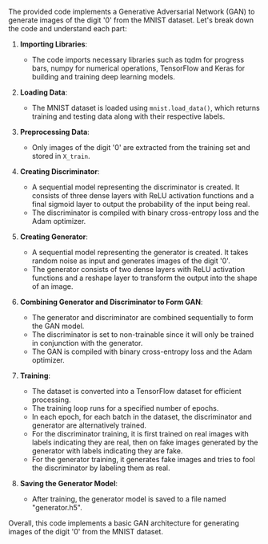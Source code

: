 The provided code implements a Generative Adversarial Network (GAN) to generate images of the digit '0' from the MNIST dataset. Let's break down the code and understand each part:

1. **Importing Libraries**:
   - The code imports necessary libraries such as tqdm for progress bars, numpy for numerical operations, TensorFlow and Keras for building and training deep learning models.

2. **Loading Data**:
   - The MNIST dataset is loaded using `mnist.load_data()`, which returns training and testing data along with their respective labels.

3. **Preprocessing Data**:
   - Only images of the digit '0' are extracted from the training set and stored in `X_train`.

4. **Creating Discriminator**:
   - A sequential model representing the discriminator is created. It consists of three dense layers with ReLU activation functions and a final sigmoid layer to output the probability of the input being real.
   - The discriminator is compiled with binary cross-entropy loss and the Adam optimizer.

5. **Creating Generator**:
   - A sequential model representing the generator is created. It takes random noise as input and generates images of the digit '0'.
   - The generator consists of two dense layers with ReLU activation functions and a reshape layer to transform the output into the shape of an image.
   
6. **Combining Generator and Discriminator to Form GAN**:
   - The generator and discriminator are combined sequentially to form the GAN model.
   - The discriminator is set to non-trainable since it will only be trained in conjunction with the generator.
   - The GAN is compiled with binary cross-entropy loss and the Adam optimizer.

7. **Training**:
   - The dataset is converted into a TensorFlow dataset for efficient processing.
   - The training loop runs for a specified number of epochs.
   - In each epoch, for each batch in the dataset, the discriminator and generator are alternatively trained.
   - For the discriminator training, it is first trained on real images with labels indicating they are real, then on fake images generated by the generator with labels indicating they are fake.
   - For the generator training, it generates fake images and tries to fool the discriminator by labeling them as real.

8. **Saving the Generator Model**:
   - After training, the generator model is saved to a file named "generator.h5".

Overall, this code implements a basic GAN architecture for generating images of the digit '0' from the MNIST dataset.
